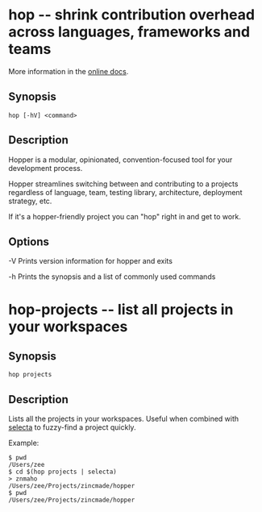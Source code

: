 # hop -- shrink contribution overhead across languages, frameworks and teams
More information in the [online docs](http://zincmade.github.io/hopper).

## Synopsis
```
hop [-hV] <command>
```

## Description
Hopper is a modular, opinionated, convention-focused tool for your development
process.

Hopper streamlines switching between and contributing to a projects regardless
of language, team, testing library, architecture, deployment strategy, etc.

If it's a hopper-friendly project you can "hop" right in and get to work.

## Options
-V
  Prints version information for hopper and exits

-h
  Prints the synopsis and a list of commonly used commands

# hop-projects -- list all projects in your workspaces

## Synopsis

```
hop projects
```

## Description
Lists all the projects in your workspaces. Useful when combined with
[selecta](https://github.com/garybernhardt/selecta) to fuzzy-find a project
quickly.

Example:
```
$ pwd
/Users/zee
$ cd $(hop projects | selecta)
> znmaho
/Users/zee/Projects/zincmade/hopper
$ pwd
/Users/zee/Projects/zincmade/hopper
```

